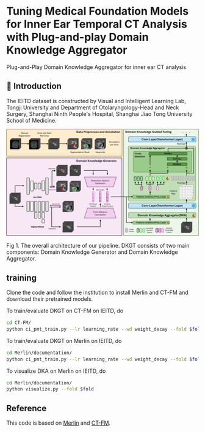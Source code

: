 # Tuning Medical Foundation Models for Inner Ear Temporal CT Analysis with Plug-and-play Domain Knowledge Aggregator

Plug-and-Play Domain Knowledge Aggregator for inner ear CT analysis

## 📜 Introduction

The IEITD dataset is constructed by Visual and Intelligent Learning Lab, Tongji University and Department of Otolaryngology-Head and Neck Surgery, Shanghai Ninth People's Hospital, Shanghai Jiao Tong University School of Medicine.

![pipeline4](./figures/pipeline4.png)

Fig 1. The overall architecture of our pipeline. DKGT consists of two main components: Domain Knowledge Generator and Domain Knowledge Aggregator.

## training

Clone the code and follow the institution to install Merlin and CT-FM and download their pretrained models.

To train/evaluate DKGT on CT-FM on IEITD, do

```sh
cd CT-FM/
python ci_pmt_train.py --lr learning_rate --wd weight_decay --fold $fold
```

To train/evaluate DKGT on Merlin on IEITD, do

```sh
cd Merlin/documentation/
python ci_pmt_train.py --lr learning_rate --wd weight_decay --fold $fold
```

To visualize DKA on Merlin on IEITD, do

```sh
cd Merlin/documentation/
python visualize.py --fold $fold
```

## Reference

This code is based on [Merlin](https://github.com/StanfordMIMI/Merlin) and [CT-FM](https://github.com/project-lighter/CT-FM).
